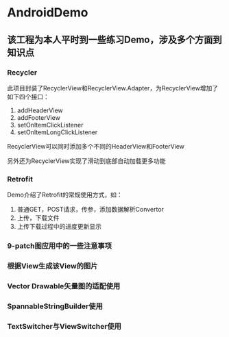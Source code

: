 # AndroidDemo

## 该工程为本人平时到一些练习Demo，涉及多个方面到知识点

### Recycler
此项目封装了RecyclerView和RecyclerView.Adapter，为RecyclerView增加了如下四个接口：   
1. addHeaderView   
2. addFooterView   
3. setOnItemClickListener   
4. setOnItemLongClickListener   

RecyclerView可以同时添加多个不同的HeaderView和FooterView   

另外还为RecyclerView实现了滑动到底部自动加载更多功能   

### Retrofit
Demo介绍了Retrofit的常规使用方式，如：   
1. 普通GET，POST请求，传参，添加数据解析Convertor   
2. 上传，下载文件   
3. 上传下载过程中的进度更新显示

### 9-patch图应用中的一些注意事项

### 根据View生成该View的图片

### Vector Drawable矢量图的适配使用

### SpannableStringBuilder使用

### TextSwitcher与ViewSwitcher使用

